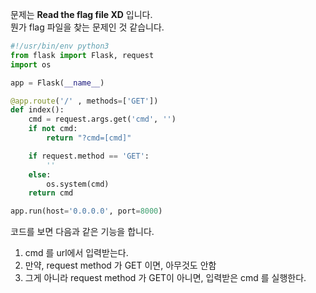 문제는 **Read the flag file XD** 입니다.  
뭔가 flag 파일을 찾는 문제인 것 같습니다.  
```python
#!/usr/bin/env python3
from flask import Flask, request
import os

app = Flask(__name__)

@app.route('/' , methods=['GET'])
def index():
    cmd = request.args.get('cmd', '')
    if not cmd:
        return "?cmd=[cmd]"

    if request.method == 'GET':
        ''
    else:
        os.system(cmd)
    return cmd

app.run(host='0.0.0.0', port=8000)
```
코드를 보면 다음과 같은 기능을 합니다.  
1. cmd 를 url에서 입력받는다.
2. 만약, request method 가 GET 이면, 아무것도 안함
3. 그게 아니라 request method 가 GET이 아니면, 입력받은 cmd 를 실행한다.
